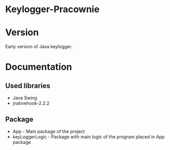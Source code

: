 # Keylogger-Pracownie

# Version
Early version of Java keylogger.
# Documentation

## Used libraries

* Java Swing
* jnativehook-2.2.2

## Package
* App - Main package of the project
* keyLoggerLogic  - Package with main logic of the program placed in App package
